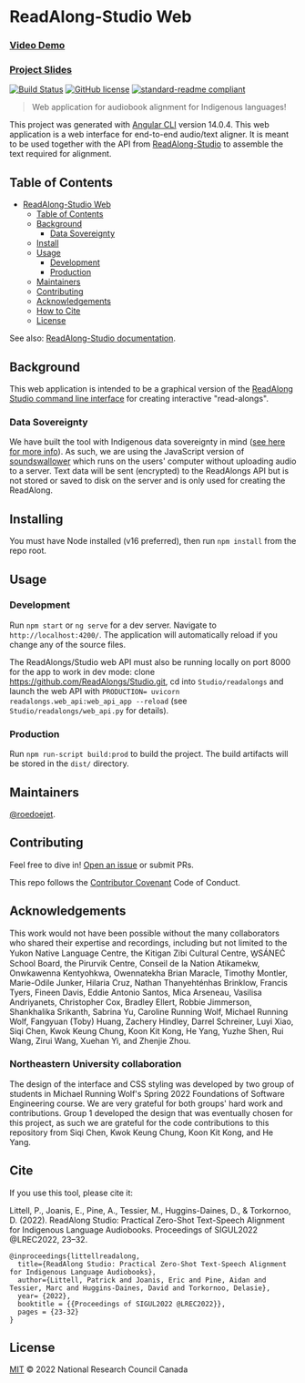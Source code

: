 # ReadAlong-Studio Web

### [Video Demo](https://www.youtube.com/watch?v=hloCmRYosBo&t=12s)
 
### [Project Slides](https://docs.google.com/presentation/d/1J8Y0X22uPSwzYvzuZYNYeMNpYhkS8iVQsZf34H2Vj90/edit?usp=sharing)

[![Build Status](https://github.com/readalongs/Studio-Web/actions/workflows/publish.yml/badge.svg?branch=main)](https://github.com/ReadAlongs/Studio-Web/actions)
[![GitHub license](https://img.shields.io/github/license/ReadAlongs/Studio-Web)](https://github.com/ReadAlongs/Studio-Web/blob/master/LICENSE)
[![standard-readme compliant](https://img.shields.io/badge/readme%20style-standard-brightgreen.svg?style=flat-square)](https://github.com/ReadAlongs/Studio-Web)

> Web application for audiobook alignment for Indigenous languages!

This project was generated with [Angular CLI](https://github.com/angular/angular-cli) version 14.0.4. This web application is a web interface for end-to-end audio/text aligner. It is meant to be used together with the API from [ReadAlong-Studio](https://github.com/readalongs/Studio) to assemble the text required for alignment.

## Table of Contents

- [ReadAlong-Studio Web](#readalong-studio-web)
  - [Table of Contents](#table-of-contents)
  - [Background](#background)
    - [Data Sovereignty](#data-sovereignty)
  - [Install](#installing)
  - [Usage](#usage)
    - [Development](#development)
    - [Production](#production)
  - [Maintainers](#maintainers)
  - [Contributing](#contributing)
  - [Acknowledgements](#acknowledgements)
  - [How to Cite](#cite)
  - [License](#license)

See also: [ReadAlong-Studio documentation](https://readalong-studio.readthedocs.io/en/latest/index.html).

## Background

This web application is intended to be a graphical version of the [ReadAlong Studio command line interface](https://github.com/ReadAlongs/Studio) for creating interactive "read-alongs".

### Data Sovereignty

We have built the tool with Indigenous data sovereignty in mind ([see here for more info](https://www.youtube.com/watch?v=fodGN4kaEcI)). As such, we are using the JavaScript version of [soundswallower](https://github.com/ReadAlongs/SoundSwallower) which runs on the users' computer without uploading audio to a server. Text data will be sent (encrypted) to the ReadAlongs API but is not stored or saved to disk on the server and is only used for creating the ReadAlong.

## Installing

You must have Node installed (v16 preferred), then run `npm install` from the repo root.

## Usage

### Development

Run `npm start` or `ng serve` for a dev server. Navigate to `http://localhost:4200/`. The application will automatically reload if you change any of the source files.

The ReadAlongs/Studio web API must also be running locally on port 8000 for the app to work in dev mode: clone https://github.com/ReadAlongs/Studio.git, cd into `Studio/readalongs` and launch the web API with `PRODUCTION= uvicorn readalongs.web_api:web_api_app --reload` (see `Studio/readalongs/web_api.py` for details).

### Production

Run `npm run-script build:prod` to build the project. The build artifacts will be stored in the `dist/` directory.

## Maintainers

[@roedoejet](https://github.com/roedoejet).

## Contributing

Feel free to dive in! [Open an issue](https://github.com/ReadAlongs/Studio-Web/issues/new) or submit PRs.

This repo follows the [Contributor Covenant](https://contributor-covenant.org/version/1/3/0/) Code of Conduct.

## Acknowledgements

This work would not have been possible without the many collaborators who shared their expertise and recordings, including but not limited to the Yukon Native Language Centre, the Kitigan Zibi Cultural Centre, W̱SÁNEĆ School Board, the Pirurvik Centre, Conseil de la Nation Atikamekw, Onwkawenna Kentyohkwa, Owennatekha Brian Maracle, Timothy Montler, Marie-Odile Junker, Hilaria Cruz, Nathan Thanyehténhas Brinklow, Francis Tyers, Fineen Davis, Eddie Antonio Santos, Mica Arseneau, Vasilisa Andriyanets, Christopher Cox, Bradley Ellert, Robbie Jimmerson, Shankhalika Srikanth, Sabrina Yu, Caroline Running Wolf, Michael Running Wolf, Fangyuan (Toby) Huang, Zachery Hindley, Darrel Schreiner, Luyi Xiao, Siqi Chen, Kwok Keung Chung, Koon Kit Kong, He Yang, Yuzhe Shen, Rui Wang, Zirui Wang, Xuehan Yi, and Zhenjie Zhou.

### Northeastern University collaboration

The design of the interface and CSS styling was developed by two group of students in Michael Running Wolf's Spring 2022 Foundations of Software Engineering course. We are very grateful for both groups' hard work and contributions. Group 1 developed the design that was eventually chosen for this project, as such we are grateful for the code contributions to this repository from Siqi Chen, Kwok Keung Chung, Koon Kit Kong, and He Yang.

## Cite

If you use this tool, please cite it:

Littell, P., Joanis, E., Pine, A., Tessier, M., Huggins-Daines, D., & Torkornoo, D. (2022). ReadAlong Studio: Practical Zero-Shot Text-Speech Alignment for Indigenous Language Audiobooks. Proceedings of SIGUL2022 @LREC2022, 23–32.

```
@inproceedings{littellreadalong,
  title={ReadAlong Studio: Practical Zero-Shot Text-Speech Alignment for Indigenous Language Audiobooks},
  author={Littell, Patrick and Joanis, Eric and Pine, Aidan and Tessier, Marc and Huggins-Daines, David and Torkornoo, Delasie},
  year= {2022},
  booktitle = {{Proceedings of SIGUL2022 @LREC2022}},
  pages = {23-32}
}
```

## License

[MIT](LICENSE) © 2022 National Research Council Canada
